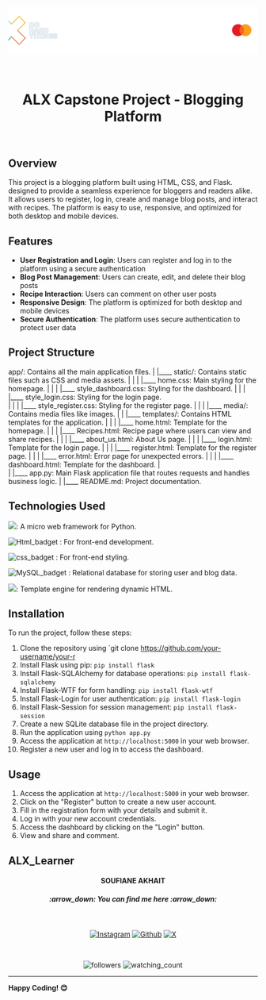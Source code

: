 <p align="center">
  <img src="https://raw.githubusercontent.com/sfanxAK/alx_html_css/refs/heads/main/html_advanced/media/readme_banner.png" alt="ALX Logo" hieght="200"/>
</p>
<br>  
<h1 align="center">ALX Capstone Project - Blogging Platform</h1>
<br>

## Overview

This project is a blogging platform built using HTML, CSS, and Flask. designed to provide a seamless experience for bloggers and readers alike. It allows users to register, log in, create and manage blog posts, and interact with recipes. The platform is easy to use, responsive, and optimized for both desktop and mobile devices.

## Features

- **User Registration and Login**: Users can register and log in to the platform using a secure authentication 
- **Blog Post Management**: Users can create, edit, and delete their blog posts
- **Recipe Interaction**: Users can comment on other user posts
- **Responsive Design**: The platform is optimized for both desktop and mobile devices
- **Secure Authentication**: The platform uses secure authentication to protect user data

## Project Structure

app/: Contains all the main application files.
  |
  |____ static/: Contains static files such as CSS and media assets.
  |         |
  |         |____ home.css: Main styling for the homepage.
  |         |
  |         |____ style_dashboard.css: Styling for the dashboard.
  |         |
  |         |____ style_login.css: Styling for the login page.   
  |         |
  |         |____ style_register.css: Styling for the register page.
  |         |
  |         |____ media/: Contains media files like images.
  |
  |
  |____ templates/: Contains HTML templates for the application.
  |         |
  |         |____ home.html: Template for the homepage.
  |         |
  |         |____ Recipes.html: Recipe page where users can view and share recipes.
  |         |
  |         |____ about_us.html: About Us page.
  |         |
  |         |____ login.html: Template for the login page.
  |         |
  |         |____ register.html: Template for the register page.
  |         |
  |         |____ error.html: Error page for unexpected errors.
  |         |
  |         |____ dashboard.html: Template for the dashboard.
  |         
  |
  |____ app.py: Main Flask application file that routes requests and handles business logic.
  |
  |____ README.md: Project documentation.



## Technologies Used

<img src="https://img.shields.io/badge/Flask-000000?style=for-the-badge&logo=flask&logoColor=white">: A micro web framework for Python.

<img src="https://img.shields.io/badge/HTML5-E34F26?style=for-the-badge&logo=html5&logoColor=white" alt="Html_badget"/> : For front-end development.

<img src="https://img.shields.io/badge/CSS3-1572B6?style=for-the-badge&logo=css3&logoColor=white" alt="css_badget" /> : For front-end styling.

<img src="https://img.shields.io/badge/MySQL-005C84?style=for-the-badge&logo=mysql&logoColor=white" alt="MySQL_badget"> : Relational database for storing user and blog data.

<img src="![Jinja](https://img.shields.io/badge/jinja-white.svg?style=for-the-badge&logo=jinja&logoColor=black)">: Template engine for rendering dynamic HTML.


## Installation

To run the project, follow these steps:
1. Clone the repository using `git clone https://github.com/your-username/your-r
2. Install Flask using pip: `pip install flask`
3. Install Flask-SQLAlchemy for database operations: `pip install flask-sqlalchemy`
4. Install Flask-WTF for form handling: `pip install flask-wtf`
5. Install Flask-Login for user authentication: `pip install flask-login`
6. Install Flask-Session for session management: `pip install flask-session`
7. Create a new SQLite database file in the project directory.
8. Run the application using `python app.py`
9. Access the application at `http://localhost:5000` in your web browser.
10. Register a new user and log in to access the dashboard.


## Usage

1. Access the application at `http://localhost:5000` in your web browser.
2. Click on the "Register" button to create a new user account.
3. Fill in the registration form with your details and submit it.
4. Log in with your new account credentials.
5. Access the dashboard by clicking on the "Login" button.
6. View and share and comment.

## ALX_Learner

<h4 align="center">SOUFIANE AKHAIT</h4>

<h5 align="center">:arrow_down:  <i>You can find me here</i>  :arrow_down:</h5>
<br>
<p align="center">
  <a href="https://www.instagram.com/akhiat.soufiane" target="_blank"><img src="https://img.shields.io/badge/Instagram-%23E4405F.svg?&style=flat-square&logo=instagram&logoColor=white" alt="Instagram"></a>
  <space>     </space><a href="https://github.com/sfanxAK" target="_blank"><img src="https://img.shields.io/badge/GitHub-100000?style=for-the-badge&logo=github&logoColor=white" alt="Github"/></a>
  <space>     </space> <a href="https://twitter.com/MrSloplop" target="_blank"><img src="https://img.shields.io/badge/X-000000?style=for-the-badge&logo=x&logoColor=white" alt="X"/></a>
</p>
<br>
<p align="center">
  <img alt="followers" src="https://img.shields.io/github/followers/sfanxAK?label=Followers&style=social" target="_blank"/>
  <space>     </space><img src="https://komarev.com/ghpvc/?username=sfanxAK&color=brightgreen" alt="watching_count"/>
</p>

---

**Happy Coding! 😊**